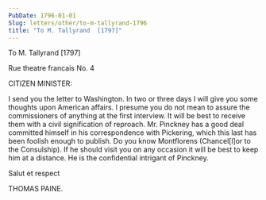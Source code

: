 ```yaml
---
PubDate: 1796-01-01
Slug: letters/other/to-m-tallyrand-1796
title: "To M. Tallyrand  [1797]"
---
```


   To M. Tallyrand  [1797]

   Rue theatre francais No. 4

   CITIZEN MINISTER:

   I send you the letter to Washington. In two or three days I will give you
   some thoughts upon American affairs. I presume you do not mean to assure
   the commissioners of anything at the first interview. It will be best to
   receive them with a civil signification of reproach. Mr. Pinckney has a
   good deal committed himself in his correspondence with Pickering, which
   this last has been foolish enough to publish. Do you know Montflorens
   (Chancel[l]or to the Consulship). If he should visit you on any occasion
   it will be best to keep him at a distance. He is the confidential
   intrigant of Pinckney.

   Salut et respect

   THOMAS PAINE.




